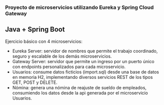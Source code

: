 ### Proyecto de microservicios utilizando Eureka y Spring Cloud Gateway
## Java + Spring Boot

Ejercicio básico con 4 microservicios:
* Eureka Server: servidor de nombres que permite el trabajo coordinado, seguro y escalable de los demás microservicios.
* Gateway Server: servidor que permite un ingreso por un puerto único con endpoints personalizados para cada microservicio.
* Usuarios: consume datos ficticios (import.sql) desde una base de datos en memoria H2, implementando diversos servicios REST de los tipos GET, POST y DELETE.
* Nómina: genera una nómina de reajuste de sueldo de empleados, consumiendo los datos desde la api generada por el microservicio Usuarios.
